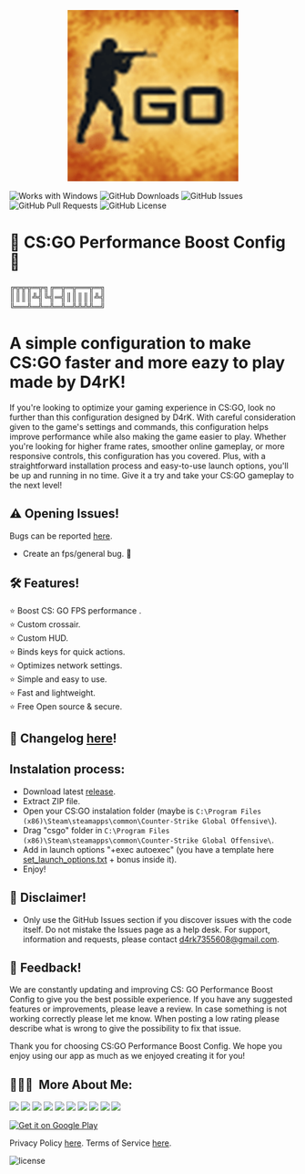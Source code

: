 <p align="center">
<img src="game_icon_730.png" width="300">
</p>

![Works with Windows](https://img.shields.io/badge/Made%20for-Windows-blue?style=for-the-badge&logo=windows)
![GitHub Downloads](https://img.shields.io/github/downloads/D4rK7355608/csgofpsboost/total?color=green&style=for-the-badge&logo=github)
![GitHub Issues](https://img.shields.io/github/issues/D4rK7355608/csgofpsboost?style=for-the-badge&logo=github)
![GitHub Pull Requests](https://img.shields.io/github/issues-pr/D4rK7355608/csgofpsboost?style=for-the-badge&logo=github)
![GitHub License](https://img.shields.io/github/license/D4rK7355608/csgofpsboost?style=for-the-badge&logo=github)

# 🔫 CS:GO Performance Boost Config 🔫

╔╦╦╦═╦╗╔═╦═╦══╦═╗ \
║║║║╩╣╚╣═╣║║║║║╩╣ \
╚══╩═╩═╩═╩═╩╩╩╩═╝

# A simple configuration to make CS:GO faster and more eazy to play made by D4rK!

If you're looking to optimize your gaming experience in CS:GO, look no further than this configuration designed by D4rK. With careful consideration given to the game's settings and commands, this configuration helps improve performance while also making the game easier to play. Whether you're looking for higher frame rates, smoother online gameplay, or more responsive controls, this configuration has you covered. Plus, with a straightforward installation process and easy-to-use launch options, you'll be up and running in no time. Give it a try and take your CS:GO gameplay to the next level!

## ⚠ Opening Issues!
Bugs can be reported [here](https://github.com/D4rK7355608/csgofpsboost/issues).

- Create an fps/general bug.  🐞

## 🛠️ Features!
⭐️ Boost CS: GO FPS performance . \
⭐️ Custom crossair. \
⭐️ Custom HUD. \
⭐️ Binds keys for quick actions. \
⭐️ Optimizes network settings. \
⭐️ Simple and easy to use. \
⭐️ Fast and lightweight. \
⭐️ Free Open source & secure.

## 📝 Changelog [here](https://raw.githubusercontent.com/D4rK7355608/csgofpsboost/master/CHANGELOG.md)!

## Instalation process:

- Download latest [release](https://github.com/D4rK7355608/csgofpsboost/releases/latest).
- Extract ZIP file.
- Open your CS:GO instalation folder (maybe is `C:\Program Files (x86)\Steam\steamapps\common\Counter-Strike Global Offensive\`).
- Drag "csgo" folder in `C:\Program Files (x86)\Steam\steamapps\common\Counter-Strike Global Offensive\`.
- Add in launch options "+exec autoexec" (you have a template here [set_launch_options.txt](https://github.com/D4rK7355608/csgofpsboost/blob/main/set_launch_options.txt) + bonus inside it).
- Enjoy!

## 🛑 Disclaimer!
- Only use the GitHub Issues section if you discover issues with the code itself. Do not mistake the Issues page as a help desk. For support, information and requests, please contact d4rk7355608@gmail.com.

## 💬 Feedback!
We are constantly updating and improving CS: GO Performance Boost Config to give you the best possible experience. If you have any suggested features or improvements, please leave a review. In case something is not working correctly please let me know. When posting a low rating please describe what is wrong to give the possibility to fix that issue.

Thank you for choosing CS:GO Performance Boost Config. We hope you enjoy using our app as much as we enjoyed creating it for you!

## 👨🏻‍💻 &nbsp;More About Me:
<a href="mailto:d4rk7355608@gmail.com"><img src="https://img.shields.io/badge/d4rk7355608@gmail.com-red?style=for-the-badge&logo=gmail&logoColor=white"/></a>
<a href="https://developers.google.com/profile/u/D4rK7355608"><img src="https://img.shields.io/badge/Android%20Developers-white?style=for-the-badge&logo=android"/></a>
<a href="https://forum.xda-developers.com/m/d4rk7355608.10095012/"><img src="https://img.shields.io/badge/XDA%20Developers-grey?style=for-the-badge&logo=xdadevelopers"/></a>
<a href="https://www.deviantart.com/d4rk7355608"><img src="https://img.shields.io/badge/DeviantArt-default?style=for-the-badge&logo=deviantart&logoColor=white"/></a>
<a href="https://gamejolt.com/@D4rK_S-A-D"><img src="https://img.shields.io/badge/GameJolt-grey?style=for-the-badge&logo=gamejolt&logoColor=white"/></a>
<a href="https://patreon.com/D4rK7355608"><img src="https://img.shields.io/endpoint.svg?url=https%3A%2F%2Fshieldsio-patreon.vercel.app%2Fapi%3Fusername%3DD4rK7355608%26type%3Dpatrons&style=for-the-badge"/></a>
<a href="https://www.paypal.me/d4rkmichaeltutorials"><img src="https://img.shields.io/badge/Paypal-white?style=for-the-badge&logo=paypal"/></a>
<a href="https://twitter.com/D4rK7355608/"><img src="https://img.shields.io/twitter/follow/D4rK7355608?color=blue&label=Twitter&logo=Twitter&style=for-the-badge"/></a>
<a href="https://www.youtube.com/c/D4rK7355608/"><img src="https://img.shields.io/youtube/channel/subscribers/UCLDi-rmSRry0pNL-oVvGJAw?color=darkred&label=D4rK&logo=youtube&logoColor=darkred&style=for-the-badge"/></a>
<a href="https://github.com/D4rK7355608/"><img src="https://img.shields.io/github/followers/D4rK7355608?color=white&logo=GitHub&style=for-the-badge"/></a>

[<img src="https://play.google.com/intl/en_us/badges/images/generic/en-play-badge.png" alt="Get it on Google Play" height="90">](https://play.google.com/store/apps/details?id=com.d4rk.androidtutorials)

Privacy Policy [here](https://sites.google.com/view/d4rk7355608/more/apps/privacy-policy).
Terms of Service [here](https://sites.google.com/view/d4rk7355608/more/apps/terms-of-service).

![license](https://imgur.com/QQlcEVT.png)
